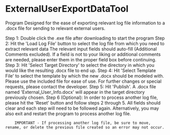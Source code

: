 # ExternalUserExportDataTool

Program Designed for the ease of exporting relevant log file information to a .docx file for sending to relevant external users.

Step 1: Double click the .exe file after downloading to start the program
Step 2: Hit the 'Load Log File' button to select the log file from which you need to extract relevant data
        The relevant input fields should auto-fill (Additional Comments excluded). If a field is not to your liking 
        or additional comments are needed, please enter them in the proper field box before continuing.
Step 3: Hit 'Select Target Directory' to select the directory in which you would like the resulting .docx file to end up.
Step 4: Hit 'Select Template File' to select the template by which the new .docx should be modeled with. Please use the included
        file for ease of use. For further changes or special requests, please contact the developer.
Step 5: Hit 'Publish'. A .docx file named 'External_User_Info.docx' will appear in the target directory previously chosen.
Step 6 (Optional): In order to process another log file, please hit the 'Reset' button and follow steps 2 through 5. All fields should clear
        and each step will need to be followed again. Alternatively, you may also exit and restart the program to process another log file.
        
        IMPORTANT - If processing another log file, be sure to move, rename, or delete the previous file created so an error may not occur.
